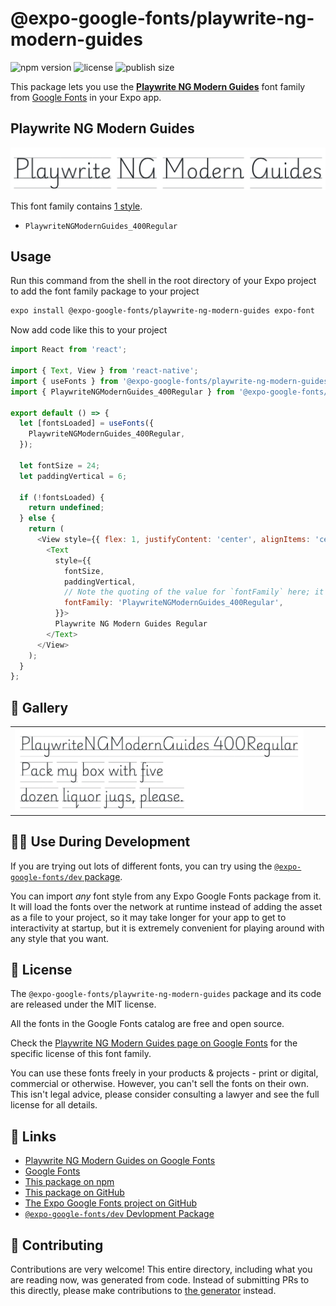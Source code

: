# @expo-google-fonts/playwrite-ng-modern-guides

![npm version](https://flat.badgen.net/npm/v/@expo-google-fonts/playwrite-ng-modern-guides)
![license](https://flat.badgen.net/github/license/expo/google-fonts)
![publish size](https://flat.badgen.net/packagephobia/install/@expo-google-fonts/playwrite-ng-modern-guides)

This package lets you use the [**Playwrite NG Modern Guides**](https://fonts.google.com/specimen/Playwrite+NG+Modern+Guides) font family from [Google Fonts](https://fonts.google.com/) in your Expo app.

## Playwrite NG Modern Guides

![Playwrite NG Modern Guides](./font-family.png)

This font family contains [1 style](#-gallery).

- `PlaywriteNGModernGuides_400Regular`

## Usage

Run this command from the shell in the root directory of your Expo project to add the font family package to your project
```sh
expo install @expo-google-fonts/playwrite-ng-modern-guides expo-font
```

Now add code like this to your project
```js
import React from 'react';

import { Text, View } from 'react-native';
import { useFonts } from '@expo-google-fonts/playwrite-ng-modern-guides/useFonts';
import { PlaywriteNGModernGuides_400Regular } from '@expo-google-fonts/playwrite-ng-modern-guides/400Regular';

export default () => {
  let [fontsLoaded] = useFonts({
    PlaywriteNGModernGuides_400Regular,
  });

  let fontSize = 24;
  let paddingVertical = 6;

  if (!fontsLoaded) {
    return undefined;
  } else {
    return (
      <View style={{ flex: 1, justifyContent: 'center', alignItems: 'center' }}>
        <Text
          style={{
            fontSize,
            paddingVertical,
            // Note the quoting of the value for `fontFamily` here; it expects a string!
            fontFamily: 'PlaywriteNGModernGuides_400Regular',
          }}>
          Playwrite NG Modern Guides Regular
        </Text>
      </View>
    );
  }
};

```

## 🔡 Gallery


||||
|-|-|-|
|![PlaywriteNGModernGuides_400Regular](./PlaywriteNGModernGuides_400Regular.ttf.png)||||


## 👩‍💻 Use During Development

If you are trying out lots of different fonts, you can try using the [`@expo-google-fonts/dev` package](https://github.com/expo/google-fonts/tree/master/font-packages/dev#readme).

You can import *any* font style from any Expo Google Fonts package from it. It will load the fonts
over the network at runtime instead of adding the asset as a file to your project, so it may take longer
for your app to get to interactivity at startup, but it is extremely convenient
for playing around with any style that you want.

## 📖 License

The `@expo-google-fonts/playwrite-ng-modern-guides` package and its code are released under the MIT license.

All the fonts in the Google Fonts catalog are free and open source.

Check the [Playwrite NG Modern Guides page on Google Fonts](https://fonts.google.com/specimen/Playwrite+NG+Modern+Guides) for the specific license of this font family.

You can use these fonts freely in your products & projects - print or digital, commercial or otherwise. However, you can't sell the fonts on their own. This isn't legal advice, please consider consulting a lawyer and see the full license for all details.

## 🔗 Links

- [Playwrite NG Modern Guides on Google Fonts](https://fonts.google.com/specimen/Playwrite+NG+Modern+Guides)
- [Google Fonts](https://fonts.google.com/)
- [This package on npm](https://www.npmjs.com/package/@expo-google-fonts/playwrite-ng-modern-guides)
- [This package on GitHub](https://github.com/expo/google-fonts/tree/master/font-packages/playwrite-ng-modern-guides)
- [The Expo Google Fonts project on GitHub](https://github.com/expo/google-fonts)
- [`@expo-google-fonts/dev` Devlopment Package](https://github.com/expo/google-fonts/tree/master/font-packages/dev)

## 🤝 Contributing

Contributions are very welcome! This entire directory, including what you are reading now, was generated from code. Instead of submitting PRs to this directly, please make contributions to [the generator](https://github.com/expo/google-fonts/tree/master/packages/generator) instead.
